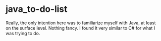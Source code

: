 # java_to-do-list
Really, the only intention here was to familiarize myself with Java, at least on the surface level. Nothing fancy. I found it very similar to C# for what I was trying to do.
